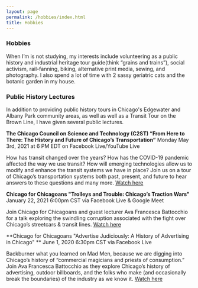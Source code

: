 ```yaml
---
layout: page
permalink: /hobbies/index.html
title: Hobbies
---
```


### Hobbies

When I’m is not studying, my interests include volunteering as a public history and industrial heritage tour guide(think “grains and trains”), social activism, rail-fanning, biking, alternative print media, sewing, and photography. I also spend a lot of time with 2 sassy geriatric cats and the botanic garden in my house.

### Public History Lectures

In addition to providing public history tours in Chicago's Edgewater and Albany Park community areas, as well as well as a Transit Tour on the Brown Line, I have given several public lectures.


**The Chicago Council on Science and Technology (C2ST) “From Here to There: The History and Future of Chicago’s Transportation”** Monday May 3rd, 2021 at 6 PM EDT on Facebook Live/YouTube Live

How has transit changed over the years? How has the COVID-19 pandemic affected the way we use transit? How will emerging technologies allow us to modify and enhance the transit systems we have in place? Join us on a tour of Chicago’s transportation systems both past, present, and future to hear answers to these questions and many more. [Watch here](https://www.youtube.com/watch?v=AdO9PRTMtoU&ab_channel=C2STTV)

**Chicago for Chicagoans "​Trolleys and Trouble: Chicago’s Traction Wars"** January 22, 2021 6:00pm CST via Facebook Live & Google Meet

Join Chicago for Chicagoans and guest lecturer Ava Francesca Battocchio for a talk exploring the swindling corruption associated with the fight over Chicago’s streetcars & transit lines. [Watch here](https://www.facebook.com/chicagoforchicagoans/videos/214931620266978/)

**Chicago for Chicagoans "Advertise Judiciously: A History of Advertising in Chicago" ** June 1, 2020 6:30pm CST via Facebook Live

Backburner what you learned on Mad Men, because we are digging into Chicago’s history of “commercial magicians and priests of consumption.” Join Ava Francesca Battocchio as they explore Chicago’s history of advertising, outdoor billboards, and the folks who make (and occasionally break the boundaries) of the industry as we know it.
[Watch here](https://www.facebook.com/chicagoforchicagoans/videos/302737330889160/)




